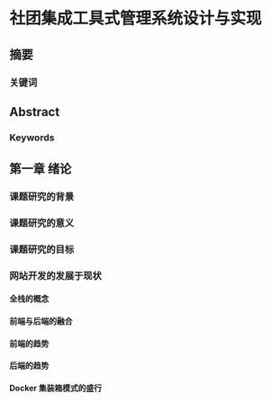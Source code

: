 # 社团集成工具式管理系统设计与实现

## 摘要

### 关键词

## Abstract

### Keywords

## 第一章 绪论

### 课题研究的背景

### 课题研究的意义

### 课题研究的目标

### 网站开发的发展于现状

#### 全栈的概念

#### 前端与后端的融合

#### 前端的趋势

#### 后端的趋势

#### Docker 集装箱模式的盛行
